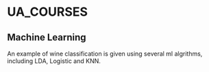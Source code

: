# UA_COURSES

## Machine Learning

An example of wine classification is given using several ml algrithms, including LDA, Logistic and KNN.
